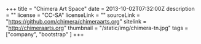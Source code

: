+++
title = "Chimera Art Space"
date = 2013-10-02T07:32:00Z 
description = ""
license = "CC-SA"
licenseLink = ""
sourceLink = "https://github.com/chimera/chimeraarts.org"
sitelink = "http://chimeraarts.org"
thumbnail = "/static/img/chimera-tn.jpg"
tags = ["company", "bootstrap" ]
+++
